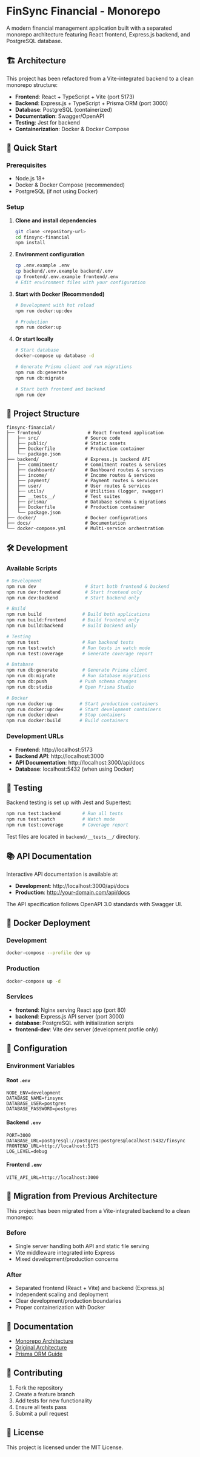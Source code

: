 # FinSync Financial - Monorepo

A modern financial management application built with a separated monorepo architecture featuring React frontend, Express.js backend, and PostgreSQL database.

## 🏗️ Architecture

This project has been refactored from a Vite-integrated backend to a clean monorepo structure:

- **Frontend**: React + TypeScript + Vite (port 5173)
- **Backend**: Express.js + TypeScript + Prisma ORM (port 3000)  
- **Database**: PostgreSQL (containerized)
- **Documentation**: Swagger/OpenAPI
- **Testing**: Jest for backend
- **Containerization**: Docker & Docker Compose

## 🚀 Quick Start

### Prerequisites
- Node.js 18+
- Docker & Docker Compose (recommended)
- PostgreSQL (if not using Docker)

### Setup

1. **Clone and install dependencies**
   ```bash
   git clone <repository-url>
   cd finsync-financial
   npm install
   ```

2. **Environment configuration**
   ```bash
   cp .env.example .env
   cp backend/.env.example backend/.env
   cp frontend/.env.example frontend/.env
   # Edit environment files with your configuration
   ```

3. **Start with Docker (Recommended)**
   ```bash
   # Development with hot reload
   npm run docker:up:dev
   
   # Production
   npm run docker:up
   ```

4. **Or start locally**
   ```bash
   # Start database
   docker-compose up database -d
   
   # Generate Prisma client and run migrations
   npm run db:generate
   npm run db:migrate
   
   # Start both frontend and backend
   npm run dev
   ```

## 📁 Project Structure

```
finsync-financial/
├── frontend/                 # React frontend application
│   ├── src/                 # Source code
│   ├── public/              # Static assets
│   ├── Dockerfile           # Production container
│   └── package.json
├── backend/                 # Express.js backend API
│   ├── commitment/          # Commitment routes & services
│   ├── dashboard/           # Dashboard routes & services
│   ├── income/              # Income routes & services
│   ├── payment/             # Payment routes & services
│   ├── user/                # User routes & services
│   ├── utils/               # Utilities (logger, swagger)
│   ├── __tests__/           # Test suites
│   ├── prisma/              # Database schema & migrations
│   ├── Dockerfile           # Production container
│   └── package.json
├── docker/                  # Docker configurations
├── docs/                    # Documentation
└── docker-compose.yml       # Multi-service orchestration
```

## 🛠️ Development

### Available Scripts

```bash
# Development
npm run dev                  # Start both frontend & backend
npm run dev:frontend         # Start frontend only
npm run dev:backend          # Start backend only

# Build
npm run build               # Build both applications
npm run build:frontend      # Build frontend only
npm run build:backend       # Build backend only

# Testing
npm run test                # Run backend tests
npm run test:watch          # Run tests in watch mode
npm run test:coverage       # Generate coverage report

# Database
npm run db:generate         # Generate Prisma client
npm run db:migrate          # Run database migrations
npm run db:push            # Push schema changes
npm run db:studio          # Open Prisma Studio

# Docker
npm run docker:up          # Start production containers
npm run docker:up:dev      # Start development containers
npm run docker:down        # Stop containers
npm run docker:build       # Build containers
```

### Development URLs

- **Frontend**: http://localhost:5173
- **Backend API**: http://localhost:3000
- **API Documentation**: http://localhost:3000/api/docs
- **Database**: localhost:5432 (when using Docker)

## 🧪 Testing

Backend testing is set up with Jest and Supertest:

```bash
npm run test:backend        # Run all tests
npm run test:watch          # Watch mode
npm run test:coverage       # Coverage report
```

Test files are located in `backend/__tests__/` directory.

## 📚 API Documentation

Interactive API documentation is available at:
- **Development**: http://localhost:3000/api/docs
- **Production**: http://your-domain.com/api/docs

The API specification follows OpenAPI 3.0 standards with Swagger UI.

## 🐳 Docker Deployment

### Development
```bash
docker-compose --profile dev up
```

### Production
```bash
docker-compose up -d
```

### Services
- **frontend**: Nginx serving React app (port 80)
- **backend**: Express.js API server (port 3000)
- **database**: PostgreSQL with initialization scripts
- **frontend-dev**: Vite dev server (development profile only)

## 🔧 Configuration

### Environment Variables

#### Root `.env`
```env
NODE_ENV=development
DATABASE_NAME=finsync
DATABASE_USER=postgres
DATABASE_PASSWORD=postgres
```

#### Backend `.env`
```env
PORT=3000
DATABASE_URL=postgresql://postgres:postgres@localhost:5432/finsync
FRONTEND_URL=http://localhost:5173
LOG_LEVEL=debug
```

#### Frontend `.env`
```env
VITE_API_URL=http://localhost:3000
```

## 🔄 Migration from Previous Architecture

This project has been migrated from a Vite-integrated backend to a clean monorepo:

### Before
- Single server handling both API and static file serving
- Vite middleware integrated into Express
- Mixed development/production concerns

### After  
- Separated frontend (React + Vite) and backend (Express.js)
- Independent scaling and deployment
- Clear development/production boundaries
- Proper containerization with Docker

## 📖 Documentation

- [Monorepo Architecture](./docs/monorepo-architecture.md)
- [Original Architecture](./docs/architecture.md) 
- [Prisma ORM Guide](./docs/prisma.md)

## 🤝 Contributing

1. Fork the repository
2. Create a feature branch
3. Add tests for new functionality
4. Ensure all tests pass
5. Submit a pull request

## 📄 License

This project is licensed under the MIT License.